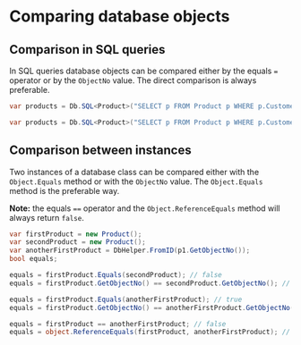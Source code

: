 # Comparing database objects

## Comparison in SQL queries

In SQL queries database objects can be compared either by the equals `=` operator or by the `ObjectNo` value. The direct comparison is always preferable.

```cs
var products = Db.SQL<Product>("SELECT p FROM Product p WHERE p.Customer = ?", customer);
```

```cs
var products = Db.SQL<Product>("SELECT p FROM Product p WHERE p.Customer.ObjectNo = ?", customer.GetObjectNo());
```

## Comparison between instances

Two instances of a database class can be compared either with the `Object.Equals` method or with the `ObjectNo` value. The `Object.Equals` method is the preferable way.

**Note:** the equals `==` operator and the `Object.ReferenceEquals` method will always return `false`.

```cs
var firstProduct = new Product();
var secondProduct = new Product();
var anotherFirstProduct = DbHelper.FromID(p1.GetObjectNo());
bool equals;

equals = firstProduct.Equals(secondProduct); // false
equals = firstProduct.GetObjectNo() == secondProduct.GetObjectNo(); // false

equals = firstProduct.Equals(anotherFirstProduct); // true
equals = firstProduct.GetObjectNo() == anotherFirstProduct.GetObjectNo(); // true

equals = firstProduct == anotherFirstProduct; // false
equals = object.ReferenceEquals(firstProduct, anotherFirstProduct); // false
```